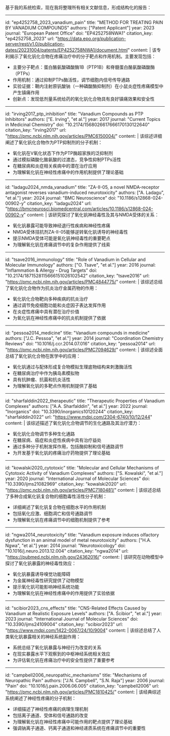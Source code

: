 基于我的系统检索，现在我将整理所有相关文献信息，形成结构化的报告：

----
id: "ep4252758_2023_vanadium_pain"
title: "METHOD FOR TREATING PAIN BY VANADIUM COMPOUNDS"
authors: ["Patent Applicant"]
year: 2023
journal: "European Patent Office"
doi: "EP4252758NWA1"
citation_key: "ep4252758_2023"
url: "https://data.epo.org/publication-server/rest/v1.0/publication-dates/20231004/patents/EP4252758NWA1/document.html"
content: |
  该专利揭示了氧化钒化合物在疼痛治疗中的分子靶点和作用机制。主要发现包括：
  - 主要分子靶点：蛋白酪氨酸磷酸酶1B（PTP1B）和脊髓蛋白酪氨酸磷酸酶（PTPs）
  - 作用机制：通过抑制PTPs酶活性，调节细胞内信号传导通路
  - 实验证据：鞘内注射原钒酸钠（一种磷酸酶抑制剂）在小鼠炎症性疼痛模型中产生镇痛作用
  - 创新点：发现低剂量系统给药的氧化钒化合物具有良好镇痛效果和安全性

----
id: "irving2017_ptp_inhibition"
title: "Vanadium Compounds as PTP Inhibitors"
authors: ["E. Irving", "et al."]
year: 2017
journal: "Current Topics in Medicinal Chemistry"
doi: "10.2174/1568026617666170130122640"
citation_key: "irving2017"
url: "https://pmc.ncbi.nlm.nih.gov/articles/PMC6150004/"
content: |
  该综述详细阐述了氧化钒化合物作为PTP抑制剂的分子机制：
  - 氧化钒在V氧化状态下作为PTP酶超家族的泛抑制剂
  - 通过模拟磷酸化酪氨酸的过渡态，竞争性抑制PTPs活性
  - 在糖尿病和炎症相关疾病中的潜在治疗应用
  - 为理解氧化钒在神经性疼痛中的作用机制提供了理论基础

----
id: "ladagu2024_nmda_vanadium"
title: "ZA-II-05, a novel NMDA-receptor antagonist reverses vanadium-induced neurotoxicity"
authors: ["A. Ladagu", "et al."]
year: 2024
journal: "BMC Neuroscience"
doi: "10.1186/s12868-024-00902-y"
citation_key: "ladagu2024"
url: "https://bmcneurosci.biomedcentral.com/articles/10.1186/s12868-024-00902-y"
content: |
  该研究探讨了氧化钒神经毒性及其与NMDA受体的关系：
  - 氧化钒暴露可能导致神经退行性疾病和神经性疼痛
  - NMDA受体拮抗剂ZA-II-05能够逆转氧化钒诱导的神经毒性
  - 提示NMDA受体可能是氧化钒神经毒性的重要靶点
  - 为理解氧化钒在疼痛调节中的复杂作用提供了线索

----
id: "tsave2016_immunology"
title: "Role of Vanadium in Cellular and Molecular Immunology"
authors: ["O. Tsave", "et al."]
year: 2016
journal: "Inflammation & Allergy - Drug Targets"
doi: "10.2174/1871528115666151026102542"
citation_key: "tsave2016"
url: "https://pmc.ncbi.nlm.nih.gov/articles/PMC4844775/"
content: |
  该综述总结了氧化钒化合物作为抗炎治疗金属药物的作用：
  - 氧化钒化合物靶向多种疾病的抗炎治疗
  - 通过调节免疫细胞功能和炎症因子表达发挥作用
  - 在炎症性疼痛中具有潜在治疗价值
  - 为氧化钒在神经性疼痛中的抗炎机制提供了依据

----
id: "pessoa2014_medicine"
title: "Vanadium compounds in medicine"
authors: ["J.C. Pessoa", "et al."]
year: 2014
journal: "Coordination Chemistry Reviews"
doi: "10.1016/j.ccr.2014.07.016"
citation_key: "pessoa2014"
url: "https://pmc.ncbi.nlm.nih.gov/articles/PMC7094629/"
content: |
  该综述全面总结了氧化钒化合物在医学中的应用：
  - 氧化钒通过与配体形成复合物模拟生理底物结构来刺激酶活性
  - 在糖尿病治疗中作为胰岛素模拟物
  - 具有抗肿瘤、抗菌和抗炎活性
  - 为理解氧化钒的多靶点作用机制提供了基础

----
id: "sharfalddin2022_therapeutic"
title: "Therapeutic Properties of Vanadium Complexes"
authors: ["A.A. Sharfalddin", "et al."]
year: 2022
journal: "Inorganics"
doi: "10.3390/inorganics10120244"
citation_key: "sharfalddin2022"
url: "https://www.mdpi.com/2304-6740/10/12/244"
content: |
  该综述描述了氧化钒化合物调节的生化通路及其治疗潜力：
  - 氧化钒化合物调节多种生化通路
  - 在糖尿病、癌症和炎症性疾病中具有治疗益处
  - 通过多种分子机制发挥作用，包括酶抑制和信号通路调节
  - 为开发基于氧化钒的疼痛治疗药物提供了理论基础

----
id: "kowalski2020_cytotoxic"
title: "Molecular and Cellular Mechanisms of Cytotoxic Activity of Vanadium Complexes"
authors: ["S. Kowalski", "et al."]
year: 2020
journal: "International Journal of Molecular Sciences"
doi: "10.3390/ijms21082969"
citation_key: "kowalski2020"
url: "https://pmc.ncbi.nlm.nih.gov/articles/PMC7180481/"
content: |
  该综述总结了多种合成氧化钒复合物的细胞毒性活性分子机制：
  - 详细阐述了氧化钒复合物在细胞水平的作用机制
  - 包括氧化应激、细胞凋亡和信号通路调节
  - 为理解氧化钒在疼痛调节中的细胞机制提供了参考

----
id: "ngwa2014_neurotoxicity"
title: "Vanadium exposure induces olfactory dysfunction in an animal model of metal neurotoxicity"
authors: ["H.A. Ngwa", "et al."]
year: 2014
journal: "Neurotoxicology"
doi: "10.1016/j.neuro.2013.12.004"
citation_key: "ngwa2014"
url: "https://pubmed.ncbi.nlm.nih.gov/24362016/"
content: |
  该研究在动物模型中探讨了氧化钒暴露的神经毒性效应：
  - 氧化钒暴露诱导嗅觉功能障碍
  - 为金属神经毒性研究提供了动物模型
  - 提示氧化钒可能影响神经系统功能
  - 为理解氧化钒在神经性疼痛中的作用提供了实验依据

----
id: "scibior2023_cns_effects"
title: "CNS-Related Effects Caused by Vanadium at Realistic Exposure Levels"
authors: ["A. Ścibior", "et al."]
year: 2023
journal: "International Journal of Molecular Sciences"
doi: "10.3390/ijms24109004"
citation_key: "scibior2023"
url: "https://www.mdpi.com/1422-0067/24/10/9004"
content: |
  该综述总结了人类氧化钒暴露相关的神经系统副作用：
  - 系统总结了氧化钒暴露与神经行为改变的关系
  - 在现实暴露水平下观察到的中枢神经系统相关效应
  - 为评估氧化钒在疼痛治疗中的安全性提供了重要参考

----
id: "campbell2006_neuropathic_mechanisms"
title: "Mechanisms of Neuropathic Pain"
authors: ["J.N. Campbell", "S.N. Raja"]
year: 2006
journal: "Pain"
doi: "10.1016/j.pain.2006.06.005"
citation_key: "campbell2006"
url: "https://pmc.ncbi.nlm.nih.gov/articles/PMC1810425/"
content: |
  该经典综述系统阐述了神经性疼痛的分子机制：
  - 详细描述了神经性疼痛的病理生理机制
  - 包括离子通道、受体和信号通路的改变
  - 为理解氧化钒在神经性疼痛中可能作用的靶点提供了理论基础
  - 强调钠离子通道、钙离子通道和神经递质系统在疼痛调节中的重要性